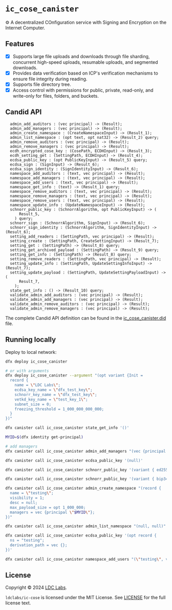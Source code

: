 # `ic_cose_canister`
⚙️ A decentralized COnfiguration service with Signing and Encryption on the Internet Computer.

## Features

- [x] Supports large file uploads and downloads through file sharding, concurrent high-speed uploads, resumable uploads, and segmented downloads.
- [x] Provides data verification based on ICP's verification mechanisms to ensure file integrity during reading.
- [x] Supports file directory tree.
- [x] Access control with permissions for public, private, read-only, and write-only for files, folders, and buckets.

## Candid API

```shell
  admin_add_auditors : (vec principal) -> (Result);
  admin_add_managers : (vec principal) -> (Result);
  admin_create_namespace : (CreateNamespaceInput) -> (Result_1);
  admin_list_namespace : (opt text, opt nat32) -> (Result_2) query;
  admin_remove_auditors : (vec principal) -> (Result);
  admin_remove_managers : (vec principal) -> (Result);
  ecdh_encrypted_cose_key : (CosePath, ECDHInput) -> (Result_3);
  ecdh_setting_get : (SettingPath, ECDHInput) -> (Result_4);
  ecdsa_public_key : (opt PublicKeyInput) -> (Result_5) query;
  ecdsa_sign : (SignInput) -> (Result_6);
  ecdsa_sign_identity : (SignIdentityInput) -> (Result_6);
  namespace_add_auditors : (text, vec principal) -> (Result);
  namespace_add_managers : (text, vec principal) -> (Result);
  namespace_add_users : (text, vec principal) -> (Result);
  namespace_get_info : (text) -> (Result_1) query;
  namespace_remove_auditors : (text, vec principal) -> (Result);
  namespace_remove_managers : (text, vec principal) -> (Result);
  namespace_remove_users : (text, vec principal) -> (Result);
  namespace_update_info : (UpdateNamespaceInput) -> (Result);
  schnorr_public_key : (SchnorrAlgorithm, opt PublicKeyInput) -> (
      Result_5,
    ) query;
  schnorr_sign : (SchnorrAlgorithm, SignInput) -> (Result_6);
  schnorr_sign_identity : (SchnorrAlgorithm, SignIdentityInput) -> (Result_6);
  setting_add_readers : (SettingPath, vec principal) -> (Result);
  setting_create : (SettingPath, CreateSettingInput) -> (Result_7);
  setting_get : (SettingPath) -> (Result_8) query;
  setting_get_archived_payload : (SettingPath) -> (Result_9) query;
  setting_get_info : (SettingPath) -> (Result_8) query;
  setting_remove_readers : (SettingPath, vec principal) -> (Result);
  setting_update_info : (SettingPath, UpdateSettingInfoInput) -> (Result_7);
  setting_update_payload : (SettingPath, UpdateSettingPayloadInput) -> (
      Result_7,
    );
  state_get_info : () -> (Result_10) query;
  validate_admin_add_auditors : (vec principal) -> (Result);
  validate_admin_add_managers : (vec principal) -> (Result);
  validate_admin_remove_auditors : (vec principal) -> (Result);
  validate_admin_remove_managers : (vec principal) -> (Result);
```

The complete Candid API definition can be found in the [ic_cose_canister.did](https://github.com/ldclabs/ic-cose/tree/main/src/ic_cose_canister/ic_cose_canister.did) file.

## Running locally

Deploy to local network:
```bash
dfx deploy ic_cose_canister

# or with arguments
dfx deploy ic_cose_canister --argument "(opt variant {Init =
  record {
    name = \"LDC Labs\";
    ecdsa_key_name = \"dfx_test_key\";
    schnorr_key_name = \"dfx_test_key\";
    vetkd_key_name = \"test_key_1\";
    subnet_size = 0;
    freezing_threshold = 1_000_000_000_000;
  }
})"

dfx canister call ic_cose_canister state_get_info '()'

MYID=$(dfx identity get-principal)

# add managers
dfx canister call ic_cose_canister admin_add_managers "(vec {principal \"$MYID\"})"

dfx canister call ic_cose_canister ecdsa_public_key '(null)'

dfx canister call ic_cose_canister schnorr_public_key '(variant { ed25519 }, null)'

dfx canister call ic_cose_canister schnorr_public_key '(variant { bip340secp256k1 }, null)'

dfx canister call ic_cose_canister admin_create_namespace "(record {
  name = \"testing\";
  visibility = 1;
  desc = null;
  max_payload_size = opt 1_000_000;
  managers = vec {principal \"$MYID\"};
})"

dfx canister call ic_cose_canister admin_list_namespace "(null, null)"

dfx canister call ic_cose_canister ecdsa_public_key '(opt record {
  ns = "testing";
  derivation_path = vec {};
})'

dfx canister call ic_cose_canister namespace_add_users "(\"testing\", vec {principal \"hpudd-yqaaa-aaaap-ahnbq-cai\"})"
```

## License
Copyright © 2024 [LDC Labs](https://github.com/ldclabs).

`ldclabs/ic-cose` is licensed under the MIT License. See [LICENSE](../../LICENSE-MIT) for the full license text.